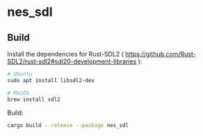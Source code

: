 # nes_sdl

## Build

Install the dependencies for Rust-SDL2 ( https://github.com/Rust-SDL2/rust-sdl2#sdl20-development-libraries ):

```sh
# Ubuntu
sudo apt install libsdl2-dev

# MacOS
brew install sdl2
```

Build:

```sh
cargo build --release --package nes_sdl
```
